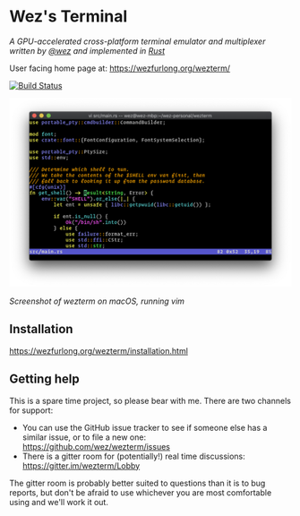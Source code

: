 # Wez's Terminal

*A GPU-accelerated cross-platform terminal emulator and multiplexer written by <a href="https://github.com/wez/">@wez</a> and implemented in <a href="https://www.rust-lang.org/">Rust</a>*

User facing home page at: https://wezfurlong.org/wezterm/

[![Build Status](https://dev.azure.com/wez0658/wezterm/_apis/build/status/wez.wezterm?branchName=master)](https://dev.azure.com/wez0658/wezterm/_build/latest?definitionId=1&branchName=master)

![Screenshot](docs/screenshots/two.png)

*Screenshot of wezterm on macOS, running vim*

## Installation

https://wezfurlong.org/wezterm/installation.html

## Getting help

This is a spare time project, so please bear with me.  There are two channels for support:

* You can use the GitHub issue tracker to see if someone else has a similar issue, or to file a new one: https://github.com/wez/wezterm/issues
* There is a gitter room for (potentially!) real time discussions: https://gitter.im/wezterm/Lobby

The gitter room is probably better suited to questions than it is to bug
reports, but don't be afraid to use whichever you are most comfortable using
and we'll work it out.

